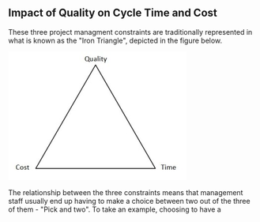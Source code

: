 
Impact of Quality on Cycle Time and Cost
----------------------------------------

These three project managment constraints are traditionally represented in
what is known as the "Iron Triangle", depicted in the figure below.

![](images/iron_triangle.jpg "The Iron Triangle")

The relationship between the three constraints means that management staff
usually end up having to make a choice between two out of the three of them - 
"Pick and two". To take an example, choosing to have a 
